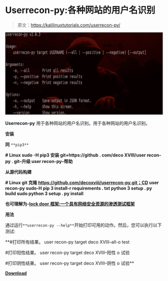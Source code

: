# Userrecon-py:各种网站的用户名识别

> 原文：<https://kalilinuxtutorials.com/userrecon-py/>

[![Userrecon-py : Username Recognition On Various Websites](img//87c69c9228bfe55ab3b90046f0afbf23.png "Userrecon-py : Username Recognition On Various Websites")](https://1.bp.blogspot.com/-SizJc0aUqKk/XZznqnxkcVI/AAAAAAAAC2k/ohFInS9YTU4ww8e0M5AggbByDA1aC3drwCLcBGAsYHQ/s1600/userrecon-py%2B%25281%2529.png)

**Userrecon-py** 用于各种网站的用户名识别。用于各种网站的用户名识别。

**安装**

**同** `**pip3**`

**# Linux
sudo -H pip3 安装 git+https://github . com/deco XVIII/user recon-py . git–升级
user recon-py–帮助**

**从源代码构建**

**# Linux
git 克隆 https://github.com/decoxviii/userrecon-py.git；CD user recon-py
sudo-H pip 3 install-r requirements . txt
python 3 setup . py build
sudo python 3 setup . py install**

**也可理解为-[lock door 框架:一个具有网络安全资源的渗透测试框架](https://kalilinuxtutorials.com/lockdoor-framework-penetration-testing-framework-cyber-security/)**

**用法**

通过运行`**userrecon-py --help**`开始打印可用的动作。然后，您可以执行以下测试:

**#打印所有结果。
user recon-py target deco XVIII–all-o test

#打印阳性结果。
user recon-py target deco XVIII–阳性 o 试验

#打印阴性结果。
user recon-py target deco XVIII–阴性 o 试验**

[**Download**](https://github.com/decoxviii/userrecon-py)